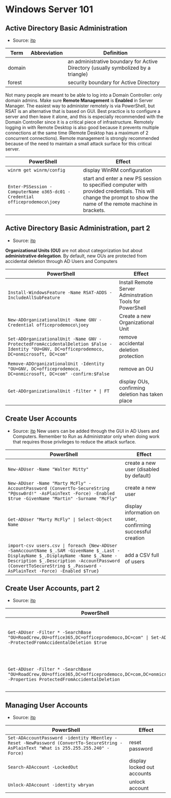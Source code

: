 # Windows Server 101

## Active Directory Basic Administration
- Source: [itp](https://app.itpro.tv/course-library/server-101/active-directory-basic-administration-server101/)

Term|Abbreviation|Definition
---|---|---
domain||an administrative boundary for Active Directory (usually symbolized by a triangle)
forest||security boundary for Active Directory

Not many people are meant to be able to log into a Domain Controller: only domain admins. Make sure __Remote Management__ is __Enabled__ in Server Manager. The easiest way to administer remotely is via PowerShell, but RSAT is an alternative that is based on GUI. Best practice is to configure a server and then leave it alone, and this is especially recommended with the Domain Controller since it is a critical piece of infrastructure. Remotely logging in with Remote Desktop is also good because it prevents multiple connections at the same time (Remote Desktop has a maximum of 2 concurrent connections). Remote management is strongly recommended because of the need to maintain a small attack surface for this critical server.

PowerShell|Effect
---|---
`winrm get winrm/config`|display WinRM configuration
`Enter-PSSession -ComputerName o365-dc01 -Credential officeprodemoco\joey`|start and enter a new PS session to specified computer with provided credentials. This will change the prompt to show the name of the remote machine in brackets.

## Active Directory Basic Administration, part 2
- Source: [itp](https://app.itpro.tv/course-library/server-101/active-directory-basic-administration2/)

__Organizational Units (OU)__ are not about categorization but about __administrative delegation__. By default, new OUs are protected from accidental deletion through AD Users and Computers

PowerShell|Effect
---|---
`Install-WindowsFeature -Name RSAT-ADDS -IncludeAllSubFeature`|Install Remote Server Adminstration Tools for PowerShell
`New-ADOrganizationalUnit -Name GNV -Credential officeprodemoco\joey`|Create a new Organizational Unit
`Set-ADOrganizationalUnit -Name GNV -ProtectedFromAccidentalDeletion $False -Identity "OU=GNV, DC=officeprodemoco, DC=onmicrosoft, DC=com" `| remove accidental deletion protection
`Remove-ADOrganizationalUnit -Identity "OU=GNV, DC=officeprodemoco, DC=onmicrosoft, DC=com" -confirm:$False`|remove an OU
`Get-ADOrganizationalUnit -filter * \| FT`|display OUs, confirming deletion has taken place

## Create User Accounts
- Source: [itp](https://app.itpro.tv/course-library/server-101/create-user-accounts-server101/)
New users can be added through the GUI in AD Users and Computers. Remember to Run as Administrator only when doing work that requires those privileges to reduce the attack surface.

PowerShell|Effect
---|---
`New-ADUser -Name "Walter Mitty"`|create a new user (disabled by default)
`New-ADUser -Name "Marty McFly" -AccountPassword (ConvertTo-SecureString "P@ssw0rd!" -AsPlainText -Force) -Enabled $true -GivenName "Martin" -Surname "McFly"`|create a new user
`Get-ADUser "Marty McFly" \| Select-Object Name`|display information on user, confirming successful creation
`import-csv users.csv \| foreach {New-ADUser -SamAccountName $_.SAM -GivenName $_.Last -DisplayName $_.DisplayName -Name $_.Name -Description $_.Description -AccountPassword (ConvertToSecureString $_.Password -AsPlainText -Force) -Enabled $True}`|add a CSV full of users

## Create User Accounts, part 2
- Source: [itp](https://app.itpro.tv/course-library/server-101/create-user-accounts2/)

PowerShell|Effect
---|---
`Get-ADUser -Filter * -SearchBase "OU=RoadCrew,OU=office365,DC=officeprodemoco,DC=com" \| Set-ADObject -ProtectedFromAccidentalDeletion $true`|protect users in a specified OU from accidental deletion
`Get-ADUser -Filter * -SearchBase "OU=RoadCrew,OU=office365,DC=officeprodemoco,DC=com,DC=onmicrosoft"  -Properties ProtectedFromAccidentalDeletion`|Display Protection from Accidental Deletion

## Managing User Accounts
- Source: [itp](https://app.itpro.tv/course-library/server-101/managing-user-accounts-server101/)

PowerShell|Effect
---|---
`Set-ADAccountPassword -identity MBentley -Reset -NewPassword (ConvertTo-SecureString -AsPlainText "What is 255.255.255.240" -Force)`|reset password
`Search-ADAccount -LockedOut`|display locked out accounts
`Unlock-ADAccount -identity wbryan`|unlock account
